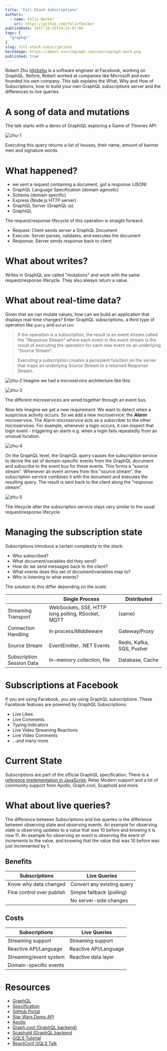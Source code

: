 ```yaml
---
title: 'Full-Stack Subscriptions'
authors:
  - name: Felix Becker
    url: https://github.com/felixfbecker
publishDate: 2017-10-25T14:25-07:00
tags: [
  "graphql"
]
slug: full-stack-subscriptions
heroImage: https://about.sourcegraph.com/sourcegraph-mark.png
published: true
---
```



Robert Zhu ([@rbzhu](https://twitter.com/rbzhu) is a software engineer at Facebook, working on GraphQL. Before, Robert worked at companies like Microsoft and even founded his own company. This talk explains the What, Why and How of Subscriptions, how to build your own GraphQL subscriptions server and the differences to live queries.

# A song of data and mutations

The talk starts with a demo of GraphiQL exploring a Game of Thrones API:

![zhu-1](//images.contentful.com/le3mxztn6yoo/1zrqDjxmJOOQwsmWeW4GYI/f54aef534b1f2d134978ba26ca6fb6d1/zhu-1.png)

Executing this query returns a list of houses, their name, amount of banner men and signature words.

# What happened?

- we sent a request containing a document, got a response (JSON)
- GraphQL Language Specification (domain agnostic)
- Schema (domain specific)
- Express (Node.js HTTP server)
- GraphQL Server (GraphQL-js)
- GraphiQL

The request/response lifecycle of this operation is straight forward:

- Request: Client sends server a GraphQL Document
- Execute: Server parses, validates, and executes the document
- Response: Server sends response back to client

# What about writes?

Writes in GraphQL are called "mutations" and work with the same request/response lifecycle. They also always return a value.

# What about real-time data?

Given that we can mutate values, how can we build an application that displays real-time changes?
Enter GraphQL subscriptions, a third type of operation like `query` and `mutation`:

> If the operation is a subscription, the result is an event stream called the "Response Stream" where each event in the event stream is the result of executing the operation for each new event on an
underlying "Source Stream".
>
> Executing a subscription creates a persistent function on the server that maps an
underlying Source Stream to a returned Response Stream.

![zhu-2](//images.contentful.com/le3mxztn6yoo/4RYHLjDH048YqK8EKkYoyu/69bc4fcfd5d7f0c3fec76aba8f095ce5/zhu-2.gif)
Imagine we had a microservice architecture like this:

![zhu-3](//images.contentful.com/le3mxztn6yoo/5Y5fLKDrr204EWwkgUwWqa/766f0ea487107b3bb65305f005f2e4de/zhu-3.gif)


The different microservices are wired together through an event bus.

Now lets imagine we get a new requirement: We want to detect when a suspicious activity occurs.
So we add a new microservice: the ***Alarm*** microservice.
The Alarm microservice acts as a subscriber to the other microservices.
For example, whenever a login occurs, it can inspect that login event - triggering an alarm e.g. when a login fails repeatedly from an unusual location.

![zhu-4](//images.contentful.com/le3mxztn6yoo/2dEbbRIEZSmQWkaykkq6QQ/8a48a273cd3374599354d393e592d58f/zhu-4.gif)


On the GraphQL level, the GraphQL query causes the subscription service to derive the set of domain-specific events from the GraphQL document and subscribe to the event bus for these events. This forms a "source stream". Whenever an event arrives from this "source stream", the subscription service combines it with the document and executes the resulting query. The result is sent back to the client along the "response stream".

![zhu-5](//images.contentful.com/le3mxztn6yoo/5XIkSof4pamcowaioMwo84/0e68f7efae872bad244aaa1172edf4ca/zhu-5.gif)

The lifecycle after the subscription service stays very similar to the usual request/response lifecycle.

# Managing the subscription state

Subscriptions introduce a certain complexity to the stack:

- Who subscribed?
- What document/variables did they send?
- How do we send messages back to the client?
- What events does this set of document\/variables map to?
- Who is listening to what events?

The solution to this differ depending on the scale:

|                           | Single Process                                    | Distributed               |
|---------------------------|---------------------------------------------------|---------------------------|
| Streaming Transport       | WebSockets, SSE, HTTP long polling, RSocket, MQTT | (same)                    |
| Connection Handling       | In process/Middleware                             | Gateway/Proxy             |
| Source Stream             | EventEmitter, .NET Events                         | Redis, Kafka, SQS, Pusher |
| Subscription Session Data | In-memory collection, file                        | Database, Cache           |


# Subscriptions at Facebook

If you are using Facebook, you are using GraphQL subscriptions.
These Facebook features are powered by GraphQL Subscriptions:

- Live Likes
- Live Comments
- Typing Indicators
- Live Video Streaming Reactions
- Live Video Comments
- ...and many more

# Current State

Subscriptions are part of the official GraphQL specification. There is a [reference implementation in JavaScript](https://github.com/apollographql/graphql-subscriptions), Relay Modern support and a lot of community support from Apollo, Graph.cool, Scaphold and more.

# What about live queries?

The difference between Subscriptions and live queries is the difference between observing state and observing events.
An example for observing state is observing updates to a value that was 10 before and knowing it is now 11.
An example for observing an event is observing the event of _increments_ to the value, and knowing that the value that was 10 before was just incremented by 1.

## Benefits

| Subscriptions             | Live Queries               |
|---------------------------|----------------------------|
| Know why data changed     | Convert any existing query |
| Fine control over publish | Simple fallback (polling)  |
|                           | No server-side changes     |

## Costs

| Subscriptions          | Live Queries          |
|------------------------|-----------------------|
| Streaming support      | Streaming support     |
| Reactive API/Language  | Reactive API/Language |
| Streaming/event system | Reactive data layer   |
| Domain-specific events |                       |


# Resources

- [GraphQL](https://graphql.org)
- [Specification](https://facebook.github.io/graphql)
- [GitHub Portal](https://github.com/graphql)
- [Star Wars Demo API](https://graphql.org/swapi-graphql)
- [Apollo](https://apollodata.com)
- [Graph.cool (GraphQL backend)](https://graph.cool)
- [Scaphold (GraphQL backend](https://scaphold.io)
- [GQLS Tutorial](https://dev-blog.apollodata.com/tutorial-graphql-subscriptions-server-side-e51c32dc2951)
- [ReactConf GQLS Talk](https://www.youtube.com/watch?v=AYbVMNtO-ro)

